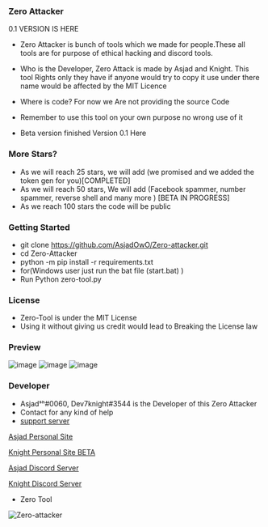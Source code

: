### Zero Attacker


0.1 VERSION IS HERE

- Zero Attacker is bunch of tools which we made for people.These all tools are for purpose of ethical hacking and discord tools.

- Who is the Developer, Zero Attack is made by Asjad and Knight. This tool Rights only they have if anyone would try to copy it use under there name would be affected by the MIT Licence 

- Where is code? For now we Are not providing the source Code 

- Remember to use this tool on your own purpose no wrong use of it

- Beta version finished Version 0.1 Here



### More Stars?
- As we will reach 25 stars, we will add (we promised and we added the token gen  for you)[COMPLETED]
- As we will reach 50 stars, We will add (Facebook spammer, number spammer, reverse shell and many more ) [BETA IN PROGRESS]
- As we reach 100 stars the code will be public


### Getting Started
-  git clone https://github.com/AsjadOwO/Zero-attacker.git
- cd Zero-Attacker
- python -m pip install -r requirements.txt
- for(Windows user just run the bat file (start.bat) )
- Run Python zero-tool.py 


### License

- Zero-Tool  is under the MIT License
- Using it without giving us credit would lead to Breaking the License law

### Preview
![image](https://github.com/AsjadOooO/Zero-attacker/blob/main/zero-power.png)
![image](https://github.com/AsjadOooO/Zero-attacker/blob/main/zero.png)
![image](https://github.com/AsjadOooO/Zero-attacker/blob/main/zero-web.png)


### Developer 
- Asjadˢʰ#0060, Dev7knight#3544 is the Developer of this Zero Attacker
- Contact for any kind of help 
- [support server](https://discord.gg/Mej5gesZTu)


[Asjad Personal Site](https://www.asjadowo.xyz/)

[Knight Personal Site BETA](https://dev7knight.github.io/)

[Asjad Discord Server](https://discord.gg/Mej5gesZTu)

[Knight Discord Server](https://discord.gg/MVmDYSVdzF)


- Zero Tool

<p align="left"> <img src="https://komarev.com/ghpvc/?username=AsjasOooO&label=Profile%20views&color=0e75b6&style=flat" alt="Zero-attacker" /> </p> 

